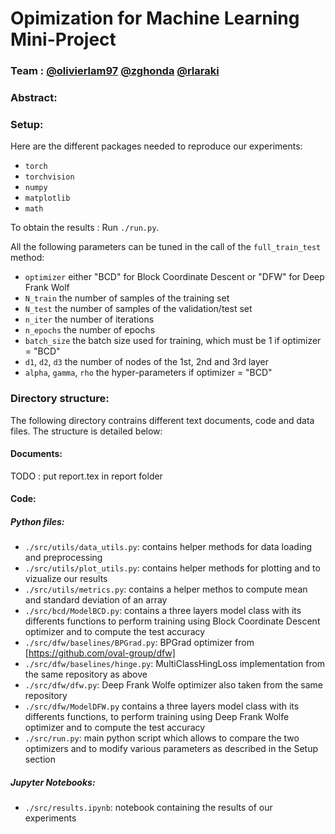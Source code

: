 # Opimization for Machine Learning Mini-Project

### Team : [@olivierlam97](https://github.com/olivierlam97) [@zghonda](https://github.com/zghonda) [@rlaraki](https://github.com/rlaraki)

### Abstract:


### Setup:

Here are the different packages needed to reproduce our experiments:

- `torch`
- `torchvision`
- `numpy`
- `matplotlib`
- `math`

To obtain the results : 
Run `./run.py`.

All the following parameters can be tuned in the call of the `full_train_test` method:

- `optimizer` either "BCD" for Block Coordinate Descent or "DFW" for Deep Frank Wolf
- `N_train` the number of samples of the training set
- `N_test` the number of samples of the validation/test set
- `n_iter` the number of iterations
- `n_epochs` the number of epochs
- `batch_size` the batch size used for training, which must be 1 if optimizer = "BCD"
- `d1`, `d2`, `d3` the number of nodes of the 1st, 2nd and 3rd layer
- `alpha`, `gamma`, `rho` the hyper-parameters if optimizer = "BCD"

### Directory structure:

The following directory contrains different text documents, code and data files. The structure is detailed below:

#### Documents:

TODO : put report.tex in report folder

#### Code:

##### Python files:

- `./src/utils/data_utils.py`: contains helper methods for data loading and preprocessing
- `./src/utils/plot_utils.py`: contains helper methods for plotting and to vizualize our results
- `./src/utils/metrics.py`: contains a helper methos to compute mean and standard deviation of an array
- `./src/bcd/ModelBCD.py`: contains a three layers model class with its differents functions to perform training using Block Coordinate Descent optimizer and to compute the test accuracy
- `./src/dfw/baselines/BPGrad.py`: BPGrad optimizer from [https://github.com/oval-group/dfw]
- `./src/dfw/baselines/hinge.py`: MultiClassHingLoss implementation from the same repository as above
- `./src/dfw/dfw.py`: Deep Frank Wolfe optimizer also taken from the same repository
- `./src/dfw/ModelDFW.py` contains a three layers model class with its differents functions, to perform training using Deep Frank Wolfe optimizer and to compute the test accuracy
- `./src/run.py`: main python script which allows to compare the two optimizers and to modify various parameters as described in the Setup section

##### Jupyter Notebooks:

- `./src/results.ipynb`: notebook containing the results of our experiments









